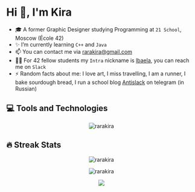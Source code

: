 # Hi 👋, I'm Kira

- 🎓 A former Graphic Designer studying Programming at `21 School`, Moscow (École 42)
- ✨ I’m currently learning `C++` and `Java`
- 📫 You can contact me via rarakira@gmail.com
- 👯‍♀️ For 42 fellow students my `Intra` nickname is [lbaela](https://profile.intra.42.fr/users/lbaela), you can reach me on `Slack`
- ⚡ Random facts about me: I love art, I miss travelling, I am a runner, I bake sourdough bread, I run a school blog [Antislack](https://t.me/antislack) on telegram (in Russian)

## 💻 Tools and Technologies
<p align="center"><img src="https://github-readme-stats.vercel.app/api/top-langs/?username=rarakira&layout=compact&theme=graywhite&hide_border=true&hide=objective-c&langs_count=7" alt="rarakira" /></p>

## 🔥 Streak Stats
<p align="center"><img src="https://github-readme-streak-stats.herokuapp.com?user=rarakira&theme=graywhite&hide_border=true&date_format=j%20M%5B%20Y%5D&ring=CCEF00&fire=FF4E15" alt="rarakira" /></p>

<p align="center"><img src="https://activity-graph.herokuapp.com/graph?username=rarakira&theme=minimal&line=CCEF00&point=FF4E15&custom_title=Recent+activity" alt="rarakira" /></p>

<p align="center">
  <img src="https://komarev.com/ghpvc/?username=rarakira&style=for-the-badge&color=CCEF00">
</p>
